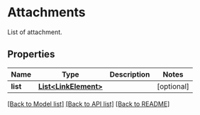 
# Attachments
List of attachment.

## Properties
Name | Type | Description | Notes
------------ | ------------- | ------------- | -------------
**list** | [**List&lt;LinkElement&gt;**](LinkElement.md) |  |  [optional]


[[Back to Model list]](../../README.md#documentation-for-models) [[Back to API list]](../../README.md#documentation-for-api-endpoints) [[Back to README]](../../README.md)


